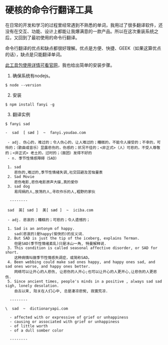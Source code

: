 # 硬核的命令行翻译工具
在日常的开发和学习的过程里经常遇到不熟悉的单词，我用过了很多翻译软件，还没有在交互、功能、设计上都能让我爆满意的一款产品。所以在这次重装系统之后，又回到了最初使用的命令行翻译。

命令行翻译的优点和缺点都很好理解。优点是方便、快捷、GEEK（如果这算优点的话），缺点是只能翻译单词。

[此工具包使用详情可看官网](https://www.npmjs.com/package/fanyi)，我也给出简单的安装步骤。
1. 确保系统有nodejs。
``` 
$ node --version
```
2. 安装
```
$ npm install fanyi -g
```
3. 翻译实例
```
$ fanyi sad

-  sad  [ sæd ]  ~  fanyi.youdao.com

 - adj. 伤心的，难过的；令人伤心的，让人难过的；糟糕的，不能令人接受的；不幸的，可怜的；（歌曲或音乐）显露悲伤的，伤感的；状况不佳的；<非正式>（人）可悲的，不受人尊敬的；<非正式> 老土的，过时的；（面团）发得不好的
 - n. 季节性情感障碍（SAD）

 1. sad
    悲伤的,难过的,季节性情绪失调,社交回避及苦恼量表
 2. Sad Movie
    悲伤电影,悲伤电影原声大碟,真的爱你
 3. sad dog
    易闯祸的人,放荡的人,寻欢作乐的人,粗野的家伙

  --------

 sad  英[ sæd ]  美[ sæd ]  ~  iciba.com

 - adj. 悲哀的；糟糕的；可悲的；令人遗憾的；

 1. Sad is an antonym of happy.
    sad(悲哀的)是happy(愉快的)的反义词.
 2. But SAD is just the tip of the iceberg, explains Terman.
    但是SAD(季节性情绪紊乱)只是冰山一角, 特曼解释说.
 3. This condition is called seasonal affective disorder, or SAD for short.
    这种病情叫做季节性情感失调症，或简称SAD。
 4. Been webbing could make sad ones happy, and happy ones sad, and sad ones worse, and happy ones better.
    网络可以让开心的人悲伤, 让悲伤的人开心;也可以让开心的人更开心,让悲伤的人更悲伤.
 5. Since ancient times, people's minds in a positive , always sad sad sigh, lonely desolation.
    自古以来, 阳关在人们心中, 总是凄凉悲惋, 寂寞荒凉.

  --------

\  sad  ~  dictionaryapi.com

  - affected with or expressive of grief or unhappiness
  - causing or associated with grief or unhappiness
  - of little worth
  - of a dull somber color

  --------
```